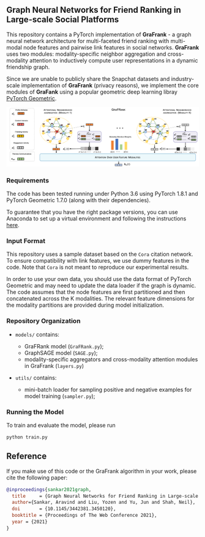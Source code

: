 ## Graph Neural Networks for Friend Ranking in Large-scale Social Platforms




This repository contains a PyTorch implementation of  ****GraFrank**** -  a graph neural 
network architecture 
for multi-faceted friend ranking with
multi-modal node features and pairwise link features in social networks.
 ****GraFrank**** uses two modules: modality-specific neighbor aggregation and cross-modality attention to inductively compute 
user 
representations in a dynamic friendship graph.


Since we are unable to publicly share the Snapchat datasets and industry-scale implementation of ****GraFrank**** (privacy 
reasons), we 
implement the core modules of ****GraFank**** using a popular geometric deep learning libray [PyTorch Geometric](https://pytorch-geometric.readthedocs.io/en/latest/). 
 

![****GraFrank****](GraFrank.png)

### Requirements
The code has been tested running under Python 3.6 using  PyTorch 1.8.1 and PyTorch Geometric 1.7.0
(along with their 
dependencies). 

To guarantee that you have the right package versions, you can use Anaconda to set up a virtual environment and 
following the instructions [here](https://github.com/rusty1s/pytorch_geometric). 


### Input Format
This repository uses a sample dataset based on the ``Cora`` citation network. To ensure compatibility with link 
features, we use dummy features in the code. Note that ``Cora`` is not meant to reproduce our experimental results. 
 
In order to use your own data, you should use the data format of PyTorch Geometric and may need to update the data 
loader if the graph is dynamic. The code assumes that the node features are first partitioned and then concatenated across the K modalities. The relevant feature dimensions for the modality partitions are provided during model initialization.

### Repository Organization
- ``models/`` contains:
    - GraFRank model (``GraFRank.py``);
    - GraphSAGE model (``SAGE.py``);
    - modality-specific aggregators and cross-modality attention modules in GraFrank (``layers.py``)       
    
- ``utils/`` contains:
    - mini-batch loader for sampling positive and negative examples for model training (``sampler.py``);

### Running the Model
To train and evaluate the model, please run
```bash
python train.py
```
 
 
## Reference
 If you make use of this code or the GraFrank algorithm in your work, please cite the following paper:

```bibtex
@inproceedings{sankar2021graph,
  title     = {Graph Neural Networks for Friend Ranking in Large-scale Social Platforms},
  author={Sankar, Aravind and Liu, Yozen and Yu, Jun and Shah, Neil},
  doi       = {10.1145/3442381.3450120},
  booktitle = {Proceedings of The Web Conference 2021},
  year = {2021}
}
```


